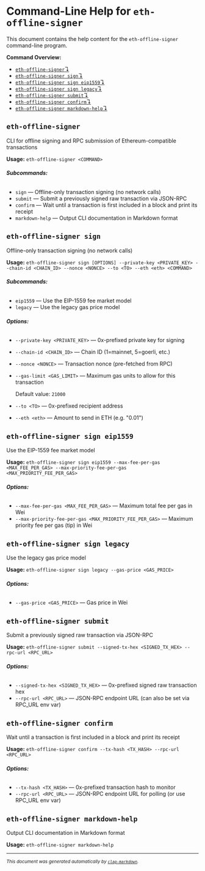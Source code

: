 # Command-Line Help for `eth-offline-signer`

This document contains the help content for the `eth-offline-signer` command-line program.

**Command Overview:**

* [`eth-offline-signer`↴](#eth-offline-signer)
* [`eth-offline-signer sign`↴](#eth-offline-signer-sign)
* [`eth-offline-signer sign eip1559`↴](#eth-offline-signer-sign-eip1559)
* [`eth-offline-signer sign legacy`↴](#eth-offline-signer-sign-legacy)
* [`eth-offline-signer submit`↴](#eth-offline-signer-submit)
* [`eth-offline-signer confirm`↴](#eth-offline-signer-confirm)
* [`eth-offline-signer markdown-help`↴](#eth-offline-signer-markdown-help)

## `eth-offline-signer`

CLI for offline signing and RPC submission of Ethereum-compatible transactions

**Usage:** `eth-offline-signer <COMMAND>`

###### **Subcommands:**

* `sign` — Offline-only transaction signing (no network calls)
* `submit` — Submit a previously signed raw transaction via JSON-RPC
* `confirm` — Wait until a transaction is first included in a block and print its receipt
* `markdown-help` — Output CLI documentation in Markdown format



## `eth-offline-signer sign`

Offline-only transaction signing (no network calls)

**Usage:** `eth-offline-signer sign [OPTIONS] --private-key <PRIVATE_KEY> --chain-id <CHAIN_ID> --nonce <NONCE> --to <TO> --eth <eth> <COMMAND>`

###### **Subcommands:**

* `eip1559` — Use the EIP-1559 fee market model
* `legacy` — Use the legacy gas price model

###### **Options:**

* `--private-key <PRIVATE_KEY>` — 0x-prefixed private key for signing
* `--chain-id <CHAIN_ID>` — Chain ID (1=mainnet, 5=goerli, etc.)
* `--nonce <NONCE>` — Transaction nonce (pre-fetched from RPC)
* `--gas-limit <GAS_LIMIT>` — Maximum gas units to allow for this transaction

  Default value: `21000`
* `--to <TO>` — 0x-prefixed recipient address
* `--eth <eth>` — Amount to send in ETH (e.g. "0.01")



## `eth-offline-signer sign eip1559`

Use the EIP-1559 fee market model

**Usage:** `eth-offline-signer sign eip1559 --max-fee-per-gas <MAX_FEE_PER_GAS> --max-priority-fee-per-gas <MAX_PRIORITY_FEE_PER_GAS>`

###### **Options:**

* `--max-fee-per-gas <MAX_FEE_PER_GAS>` — Maximum total fee per gas in Wei
* `--max-priority-fee-per-gas <MAX_PRIORITY_FEE_PER_GAS>` — Maximum priority fee per gas (tip) in Wei



## `eth-offline-signer sign legacy`

Use the legacy gas price model

**Usage:** `eth-offline-signer sign legacy --gas-price <GAS_PRICE>`

###### **Options:**

* `--gas-price <GAS_PRICE>` — Gas price in Wei



## `eth-offline-signer submit`

Submit a previously signed raw transaction via JSON-RPC

**Usage:** `eth-offline-signer submit --signed-tx-hex <SIGNED_TX_HEX> --rpc-url <RPC_URL>`

###### **Options:**

* `--signed-tx-hex <SIGNED_TX_HEX>` — 0x-prefixed signed raw transaction hex
* `--rpc-url <RPC_URL>` — JSON-RPC endpoint URL (can also be set via RPC_URL env var)



## `eth-offline-signer confirm`

Wait until a transaction is first included in a block and print its receipt

**Usage:** `eth-offline-signer confirm --tx-hash <TX_HASH> --rpc-url <RPC_URL>`

###### **Options:**

* `--tx-hash <TX_HASH>` — 0x-prefixed transaction hash to monitor
* `--rpc-url <RPC_URL>` — JSON-RPC endpoint URL for polling (or use RPC_URL env var)



## `eth-offline-signer markdown-help`

Output CLI documentation in Markdown format

**Usage:** `eth-offline-signer markdown-help`



<hr/>

<small><i>
    This document was generated automatically by
    <a href="https://crates.io/crates/clap-markdown"><code>clap-markdown</code></a>.
</i></small>

